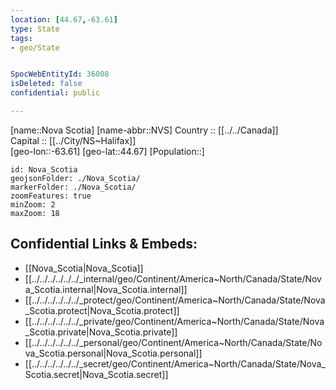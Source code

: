 ```yaml
---
location: [44.67,-63.61] 
type: State
tags:
- geo/State


SpocWebEntityId: 36008
isDeleted: false
confidential: public

---
```


[name::Nova Scotia] 
[name-abbr::NVS] 
Country :: [[../../Canada]]  
Capital :: [[../City/NS~Halifax]]  
[geo-lon::-63.61] 
[geo-lat::44.67] 
[Population::] 



```leaflet
id: Nova_Scotia
geojsonFolder: ./Nova_Scotia/
markerFolder: ./Nova_Scotia/
zoomFeatures: true 
minZoom: 2 
maxZoom: 18
```


## Confidential Links & Embeds: 
- [[Nova_Scotia|Nova_Scotia]]  
- [[../../../../../../_internal/geo/Continent/America~North/Canada/State/Nova_Scotia.internal|Nova_Scotia.internal]] 
- [[../../../../../../_protect/geo/Continent/America~North/Canada/State/Nova_Scotia.protect|Nova_Scotia.protect]] 
- [[../../../../../../_private/geo/Continent/America~North/Canada/State/Nova_Scotia.private|Nova_Scotia.private]] 
- [[../../../../../../_personal/geo/Continent/America~North/Canada/State/Nova_Scotia.personal|Nova_Scotia.personal]] 
- [[../../../../../../_secret/geo/Continent/America~North/Canada/State/Nova_Scotia.secret|Nova_Scotia.secret]] 
